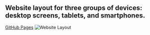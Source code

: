 ## Website layout for three groups of devices: desktop screens, tablets, and smartphones.
[GitHub Pages](https://mary-kalugina.github.io/adaptive_diploma/)
![Website Layout](https://github.com/Mary-Kalugina/adaptive_diploma/blob/main/img/layouts.jpg)

